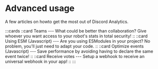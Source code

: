 # Advanced usage

A few articles on howto get the most out of Discord Analytics.

:::cards
::card Teams --- What could be better than collaboration? Give whoever you want access to your robot's stats in total security! ::
::card Using ESM (Javascript) --- Are you using ESModules in your project? No problem, you'll just need to adapt your code. ::
::card Optimize events (Javascript) --- Save performance by avoiding having to declare the same event twice! ::
::card Receive votes --- Setup a webhook to receive an universal webhook in your app! ::
:::

